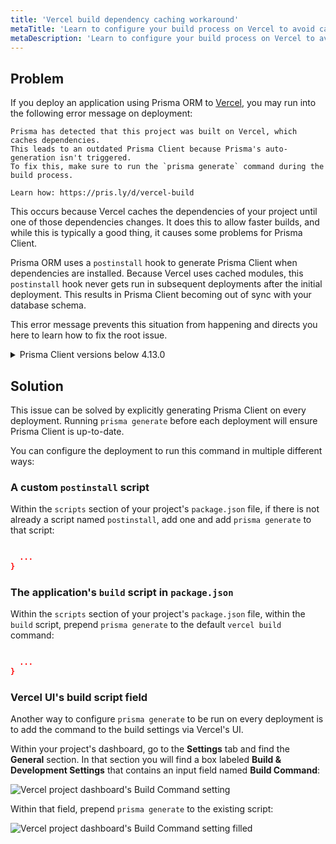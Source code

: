 ```yaml
---
title: 'Vercel build dependency caching workaround'
metaTitle: 'Learn to configure your build process on Vercel to avoid caching-related problems'
metaDescription: 'Learn to configure your build process on Vercel to avoid caching-related problems'
---
```


## Problem

If you deploy an application using Prisma ORM to [Vercel](https://vercel.com/), you may run into the following error message on deployment:

```
Prisma has detected that this project was built on Vercel, which caches dependencies.
This leads to an outdated Prisma Client because Prisma's auto-generation isn't triggered.
To fix this, make sure to run the `prisma generate` command during the build process.

Learn how: https://pris.ly/d/vercel-build
```

This occurs because Vercel caches the dependencies of your project until one of those dependencies changes. It does this to allow faster builds, and while this is typically a good thing, it causes some problems for Prisma Client.

Prisma ORM uses a `postinstall` hook to generate Prisma Client when dependencies are installed. Because Vercel uses cached modules, this `postinstall` hook never gets run in subsequent deployments after the initial deployment. This results in Prisma Client becoming out of sync with your database schema.

This error message prevents this situation from happening and directs you here to learn how to fix the root issue.

<details>

<summary>Prisma Client versions below 4.13.0</summary>

On Prisma Client versions lower than 4.13.0, you may encounter error messages that look like the following:

```
// 1: When adding a field:
Unknown arg `name` in data.name for type UserCreateInput. Did you mean `nick`?

// 2: When removing a field:
Invalid `prisma.user.create()` invocation: The column `User.name` does not exist in the current database.

// 3: When a model was removed/renamed
Invalid `prisma.user.deleteMany()` invocation: The table `public.User` does not exist in the current database.

// 4: When a model was added
Cannot read properties of undefined (reading 'create')
```

The solutions described in this guide are meant to solve these problems.

</details>

## Solution

This issue can be solved by explicitly generating Prisma Client on every deployment. Running `prisma generate` before each deployment will ensure Prisma Client is up-to-date.

You can configure the deployment to run this command in multiple different ways:

### A custom `postinstall` script

Within the `scripts` section of your project's `package.json` file, if there is not already a script named `postinstall`, add one and add `prisma generate` to that script:

```json highlight=4;add

  ...
}
```

### The application's `build` script in `package.json`

Within the `scripts` section of your project's `package.json` file, within the `build` script, prepend `prisma generate` to the default `vercel build` command:

```json highlight=4;add

  ...
}
```

### Vercel UI's build script field

Another way to configure `prisma generate` to be run on every deployment is to add the command to the build settings via Vercel's UI.

Within your project's dashboard, go to the **Settings** tab and find the **General** section. In that section you will find a box labeled **Build & Development Settings** that contains an input field named **Build Command**:

![Vercel project dashboard's Build Command setting](/img/orm/vercel-ui-build-command.png)

Within that field, prepend `prisma generate` to the existing script:

![Vercel project dashboard's Build Command setting filled](/img/orm/vercel-ui-build-command-filled.png)